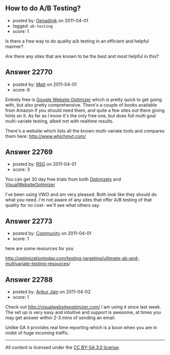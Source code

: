 ## How to do A/B Testing?

- posted by: [Genadinik](https://stackexchange.com/users/-1/8929-genadinik) on 2011-04-01
- tagged: `ab-testing`
- score: 1

Is there a free way to do quality a/b testing in an efficient and helpful manner?

Are there any sites that are known to be the best and most helpful in this?



## Answer 22770

- posted by: [Matt](https://stackexchange.com/users/-1/8784-matt) on 2011-04-01
- score: 6

<p>Entirely free is <a href="http://www.google.com/websiteoptimizer/" rel="nofollow">Google Website Optimizer</a> which is pretty quick to get going with, but also pretty comprehensive.  There's a couple of books available from Amazon if you should need them, and quite a few sites out there giving hints on it.  As far as I know it's the only free one, but does full multi goal multi-variate testing, albeit not with realtime results.</p>

<p>There's a website which lists all the known multi-variate tools and compares them here: <a href="http://www.whichmvt.com/" rel="nofollow">http://www.whichmvt.com/</a></p>



## Answer 22769

- posted by: [RSG](https://stackexchange.com/users/-1/7852-rsg) on 2011-04-01
- score: 3

<p>You can get 30 day free trials from both <a href="http://www.optimizely.com/" rel="nofollow">Optimizely</a> and <a href="http://visualwebsiteoptimizer.com/" rel="nofollow">VisualWebsiteOptimizer</a></p>

<p>I've been using VWO and am very pleased.  Both look like they should do what you need.  I'm not aware of any sites that offer A/B testing of that quality for no cost- we'll see what others say.</p>



## Answer 22773

- posted by: [Community](https://stackexchange.com/users/-1/-1-community) on 2011-04-01
- score: 1

<p>here are some resources for you</p>

<p><a href="http://optimizationtoday.com/testing-targeting/ultimate-ab-and-multivariate-testing-resources/" rel="nofollow">http://optimizationtoday.com/testing-targeting/ultimate-ab-and-multivariate-testing-resources</a>/</p>



## Answer 22788

- posted by: [Ankur Jain](https://stackexchange.com/users/-1/6146-ankur-jain) on 2011-04-02
- score: 1

Check out http://visualwebsiteoptimizer.com/ I am using it since last week. The set up is very easy and intuitive and support is awesome, at times you may get answer within 2-3 mins of sending an email.

Unlike GA it provides real time reporting which is a boon when you are in midst of huge incoming traffic.



---

All content is licensed under the [CC BY-SA 3.0 license](https://creativecommons.org/licenses/by-sa/3.0/).

